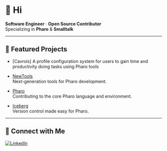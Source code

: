 # 👋 Hi

**Software Engineer** · **Open Source Contributor**  
Specializing in **Pharo** & **Smalltalk**

---

## 🌟 Featured Projects

- [Cavrois]
  A profile configuration system for users to gain time and productivity doing tasks using Pharo tools

- [NewTools](https://github.com/pharo-spec/NewTools)  
  Next-generation tools for Pharo development.

- [Pharo](https://github.com/pharo-project/pharo)  
  Contributing to the core Pharo language and environment.

- [Iceberg](https://github.com/pharo-vcs/iceberg)  
  Version control made easy for Pharo.

---

## 🔗 Connect with Me

[![LinkedIn](https://img.shields.io/badge/LinkedIn-AlexisCnockaert-blue?logo=linkedin)](https://www.linkedin.com/in/AlexisCnockaert)




